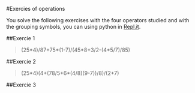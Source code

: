 #Exercies of operations

You solve the following exercises with the four operators studied and with the grouping symbols, you can using python in  [Repl.it](https://repl.it/).

##Exercie 1

  >(25\*4)/87+75*(1-7)/(45\*8+3/2-(4\*5/7)/85)

##Exercie 2

  >(25\*4)(4+(78/5+6*(4/8)(9-7))/8)/(2+7)

##Exercie 3

  >
